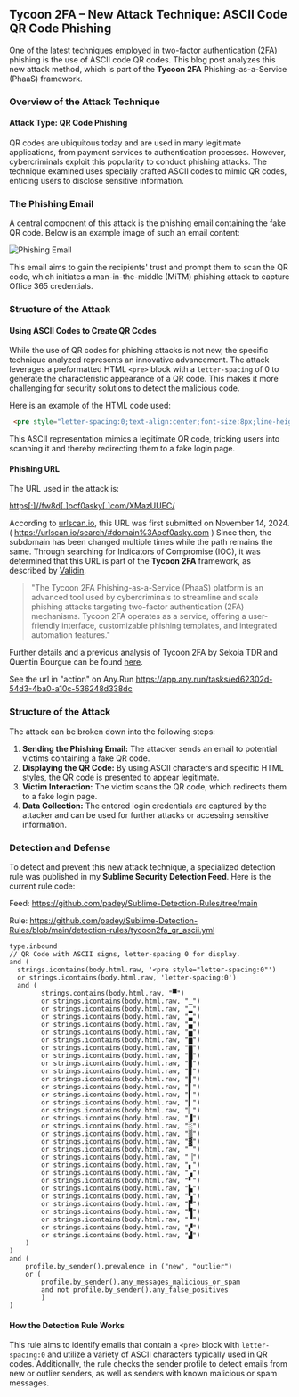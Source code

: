 ## Tycoon 2FA – New Attack Technique: ASCII Code QR Code Phishing

One of the latest techniques employed in two-factor authentication (2FA) phishing is the use of ASCII code QR codes. This blog post analyzes this new attack method, which is part of the **Tycoon 2FA** Phishing-as-a-Service (PhaaS) framework.

### Overview of the Attack Technique

#### Attack Type: QR Code Phishing

QR codes are ubiquitous today and are used in many legitimate applications, from payment services to authentication processes. However, cybercriminals exploit this popularity to conduct phishing attacks. The technique examined uses specially crafted ASCII codes to mimic QR codes, enticing users to disclose sensitive information.

### The Phishing Email

A central component of this attack is the phishing email containing the fake QR code. Below is an example image of such an email content:

![Phishing Email](https://github.com/user-attachments/assets/369b33b5-2a06-48d7-9a65-893d2a81006c)

This email aims to gain the recipients' trust and prompt them to scan the QR code, which initiates a man-in-the-middle (MiTM) phishing attack to capture Office 365 credentials.

### Structure of the Attack

#### Using ASCII Codes to Create QR Codes

While the use of QR codes for phishing attacks is not new, the specific technique analyzed represents an innovative advancement. The attack leverages a preformatted HTML `<pre>` block with a `letter-spacing` of 0 to generate the characteristic appearance of a QR code. This makes it more challenging for security solutions to detect the malicious code.

Here is an example of the HTML code used:

```html
 <pre style="letter-spacing:0;text-align:center;font-size:8px;line-height:normal;"> ▄▄▄▄▄▄▄ ▄▄ ▄▄▄▄ ▄▄ ▄▄▄▄▄▄▄ █ ▄▄▄ █ ██▀█▀ ▄▀▄▀▀▄▄ █ ▄▄▄ █ █ ███ █ ▀███▄▄██▀█▄█▀ █ ███ █ █▄▄▄▄▄█ ▄▀█ ▄▀█ █▀▄ █ █▄▄▄▄▄█ ▄ ▄ █▀ ▀ ▀▄▀▀▄ ▄▄▄▄ ▄▄▄ █▄▀▀ ▄▄█ ▄▄ ▀ ▀██▀▀▀▄ ▄ █ ▀▀ ▀█▀▀█ ▄ █ ▀█▀▄██▄ ▄▀▄ ██▀▀ ▄ █▀▄█▄▄▄▄▀▄▀▀███▄██▀▀█ █▀█▄▄▀▀ █▀▀▄▀ ▄▀▄▄█▀ ▀█▄ ▀█▀ ▄ ▄█ ▀ ███▄▄▄▄▄ ▀█ ▀▄▄▄▀█▄█▀▄█ ▀▄▀▀█ █ ▀▄ ▄▄ ▄▀ ▄▄ ▀▄█ ▀ ▄████ ▄▄▄ ▄▄▄▄▄▄▄ ▀▀▄ █▄▄▄▀▀▄█ ▄ ██▄ █ ▄▄▄ █ ▄█▀▄█ ▄▀ ██▄▄▄█▄ ██ █ ███ █ ▄▄█ ▄▀ █ █▄█▄██▄▀ █▄▄▄▄▄█ ▄█▄▀ █▀█▄ ▀ ██▄▄▀█ ▀ </pre>
```

This ASCII representation mimics a legitimate QR code, tricking users into scanning it and thereby redirecting them to a fake login page.

#### Phishing URL

The URL used in the attack is:

[https[:]//fw8d[.]ocf0asky[.]com/XMazUUEC/](https[:]//fw8d[.]ocf0asky[.]com/XMazUUEC/)

According to [urlscan.io](https://urlscan.io), this URL was first submitted on November 14, 2024. ( https://urlscan.io/search/#domain%3Aocf0asky.com ) Since then, the subdomain has been changed multiple times while the path remains the same. Through searching for Indicators of Compromise (IOC), it was determined that this URL is part of the **Tycoon 2FA** framework, as described by [Validin](https://www.validin.com/blog/tycoon_2fa_analyzing_and_hunting_phishing-as-a-service_domains/).

> "The Tycoon 2FA Phishing-as-a-Service (PhaaS) platform is an advanced tool used by cybercriminals to streamline and scale phishing attacks targeting two-factor authentication (2FA) mechanisms. Tycoon 2FA operates as a service, offering a user-friendly interface, customizable phishing templates, and integrated automation features."

Further details and a previous analysis of Tycoon 2FA by Sekoia TDR and Quentin Bourgue can be found [here](https://www.validin.com/blog/tycoon_2fa_analyzing_and_hunting_phishing-as-a-service_domains/).

See the url in "action" on Any.Run
https://app.any.run/tasks/ed62302d-54d3-4ba0-a10c-536248d338dc

### Structure of the Attack

The attack can be broken down into the following steps:

1. **Sending the Phishing Email:** The attacker sends an email to potential victims containing a fake QR code.
2. **Displaying the QR Code:** By using ASCII characters and specific HTML styles, the QR code is presented to appear legitimate.
3. **Victim Interaction:** The victim scans the QR code, which redirects them to a fake login page.
4. **Data Collection:** The entered login credentials are captured by the attacker and can be used for further attacks or accessing sensitive information.

### Detection and Defense

To detect and prevent this new attack technique, a specialized detection rule was published in my **Sublime Security Detection Feed**. Here is the current rule code:

Feed: https://github.com/padey/Sublime-Detection-Rules/tree/main

Rule: https://github.com/padey/Sublime-Detection-Rules/blob/main/detection-rules/tycoon2fa_qr_ascii.yml

```plaintext
type.inbound
// QR Code with ASCII signs, letter-spacing 0 for display.
and (
  strings.icontains(body.html.raw, '<pre style="letter-spacing:0"')
  or strings.icontains(body.html.raw, 'letter-spacing:0')
  and (
        strings.contains(body.html.raw, "▀")  
        or strings.icontains(body.html.raw, "▁")
        or strings.icontains(body.html.raw, "▂")
        or strings.icontains(body.html.raw, "▃")
        or strings.icontains(body.html.raw, "▄")
        or strings.icontains(body.html.raw, "▅")
        or strings.icontains(body.html.raw, "▆")
        or strings.icontains(body.html.raw, "▇")
        or strings.icontains(body.html.raw, "█")
        or strings.icontains(body.html.raw, "▉")
        or strings.icontains(body.html.raw, "▊")
        or strings.icontains(body.html.raw, "▋")
        or strings.icontains(body.html.raw, "▌")
        or strings.icontains(body.html.raw, "▍")
        or strings.icontains(body.html.raw, "▎")
        or strings.icontains(body.html.raw, "▏")
        or strings.icontains(body.html.raw, "▐")
        or strings.icontains(body.html.raw, "░")
        or strings.icontains(body.html.raw, "▒")
        or strings.icontains(body.html.raw, "▓")
        or strings.icontains(body.html.raw, "▔")
        or strings.icontains(body.html.raw, "▕")
        or strings.icontains(body.html.raw, "▖")
        or strings.icontains(body.html.raw, "▗")
        or strings.icontains(body.html.raw, "▘")
        or strings.icontains(body.html.raw, "▙")
        or strings.icontains(body.html.raw, "▚")
        or strings.icontains(body.html.raw, "▛")
        or strings.icontains(body.html.raw, "▜")
        or strings.icontains(body.html.raw, "▝")
        or strings.icontains(body.html.raw, "▞")
        or strings.icontains(body.html.raw, "▟")
    )
)
and (
    profile.by_sender().prevalence in ("new", "outlier")
    or (
        profile.by_sender().any_messages_malicious_or_spam
        and not profile.by_sender().any_false_positives
        )
)
```

#### How the Detection Rule Works

This rule aims to identify emails that contain a `<pre>` block with `letter-spacing:0` and utilize a variety of ASCII characters typically used in QR codes. Additionally, the rule checks the sender profile to detect emails from new or outlier senders, as well as senders with known malicious or spam messages.
